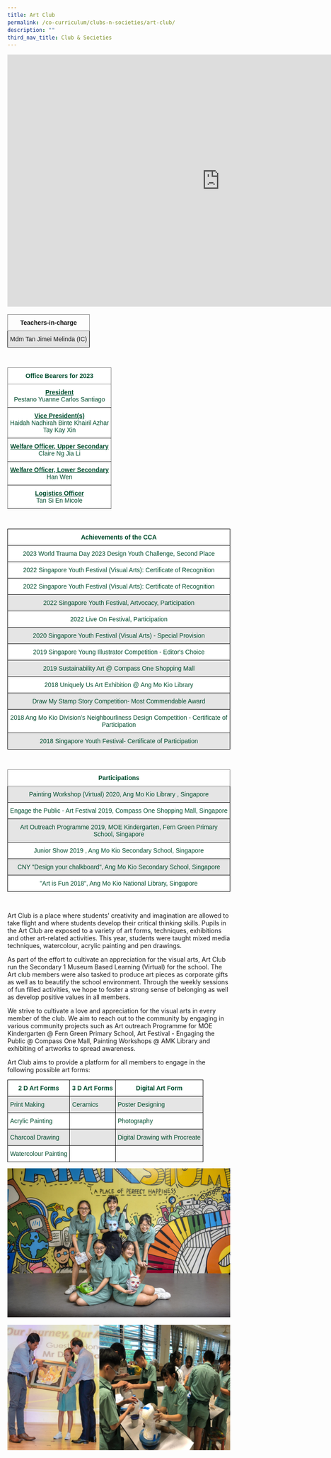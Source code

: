 ```yaml
---
title: Art Club
permalink: /co-curriculum/clubs-n-societies/art-club/
description: ""
third_nav_title: Club & Societies
---
```

<iframe allowfullscreen="true" height="569" width="960" frameborder="0" src="https://docs.google.com/presentation/d/e/2PACX-1vS0ev4JU5ZfxGCObcijXELkU7tyQiejMbDbbco_YtrihHCRZwXZMm0bgCUrAEXbtgFBurq4gm1HpDvf/embed?start=true&amp;loop=true&amp;delayms=3000"></iframe>

<br>
<style type="text/css">
.tg  {border-collapse:collapse;border-spacing:0;}
.tg td{border-color:black;border-style:solid;border-width:1px;font-family:Arial, sans-serif;font-size:14px;
  overflow:hidden;padding:10px 5px;word-break:normal;}
.tg th{border-color:black;border-style:solid;border-width:1px;font-family:Arial, sans-serif;font-size:14px;
  font-weight:normal;overflow:hidden;padding:10px 5px;word-break:normal;}
.tg .tg-uzvj{border-color:inherit;font-weight:bold;text-align:center;vertical-align:middle}
.tg .tg-ymba{background-color:#E5E5E5;text-align:center;vertical-align:middle}
</style>
<table class="tg">
<thead>
  <tr>
    <th class="tg-uzvj"><span style="font-weight:700">Teachers-in-charge</span></th>
  </tr>
</thead>
<tbody>
  <tr>
    <td class="tg-ymba">Mdm Tan Jimei Melinda (IC)</td>
  </tr>
</tbody>
</table>
<br>
<style type="text/css">
.tg  {border-collapse:collapse;border-spacing:0;}
.tg td{border-color:black;border-style:solid;border-width:1px;font-family:Arial, sans-serif;font-size:14px;
  overflow:hidden;padding:10px 5px;word-break:normal;}
.tg th{border-color:black;border-style:solid;border-width:1px;font-family:Arial, sans-serif;font-size:14px;
  font-weight:normal;overflow:hidden;padding:10px 5px;word-break:normal;}
.tg .tg-mwbt{background-color:#FFF;border-color:inherit;color:#004D2E;font-weight:bold;text-align:center;vertical-align:middle}
.tg .tg-ywyw{background-color:#E5E5E5;color:#004D2E;font-weight:bold;text-align:center;text-decoration:underline;vertical-align:top}
.tg .tg-frvs{background-color:#FFF;color:#004D2E;font-weight:bold;text-align:center;text-decoration:underline;vertical-align:top}
</style>
<table class="tg">
<thead>
  <tr>
    <th class="tg-mwbt"><span style="font-weight:700">Office Bearers for 2023</span></th>
  </tr>
</thead>
<tbody>
  <tr>
    <td class="tg-mwbt"><u>President</u><br><span style="font-weight:400;color:#004D2E">Pestano Yuanne Carlos Santiago </span></td>
  </tr>
  <tr>
    <td class="tg-mwbt"><u>Vice President(s)</u><br><span style="font-weight:400;color:#004D2E">Haidah Nadhirah Binte Khairil Azhar</span><br><span style="font-weight:400;color:#004D2E">Tay Kay Xin</span></td>
  </tr>
	<tr>
		<td class="tg-mwbt"><u>Welfare Officer, Upper Secondary</u><br><span style="font-weight:400;color:#004D2E">Claire Ng Jia Li</span></td>
	</tr>
	<tr>
		<td class="tg-mwbt"><u>Welfare Officer, Lower Secondary</u><br><span style="font-weight:400;color:#004D2E">Han Wen</span></td>
	</tr>
	<tr>
		<td class="tg-mwbt"><u>Logistics Officer</u><br><span style="font-weight:400;color:#004D2E">Tan Si En Micole</span></td>
	</tr>
	
</tbody>
</table>
<br>
<style type="text/css">
.tg  {border-collapse:collapse;border-spacing:0;}
.tg td{border-color:black;border-style:solid;border-width:1px;font-family:Arial, sans-serif;font-size:14px;
  overflow:hidden;padding:10px 5px;word-break:normal;}
.tg th{border-color:black;border-style:solid;border-width:1px;font-family:Arial, sans-serif;font-size:14px;
  font-weight:normal;overflow:hidden;padding:10px 5px;word-break:normal;}
.tg .tg-74pa{background-color:#FFF;color:#004D2E;font-weight:bold;text-align:center;vertical-align:middle}
.tg .tg-bapb{background-color:#E5E5E5;color:#004D2E;text-align:center;vertical-align:middle}
.tg .tg-wpup{background-color:#FFF;color:#004D2E;text-align:center;vertical-align:middle}
</style>
<table class="tg">
<thead>
  <tr>
    <th class="tg-74pa"><span style="font-weight:700"><b>Achievements of the CCA</b></span></th>
  </tr>
</thead>
<tbody>
	<tr>
    <td class="tg-wpup">2023 World Trauma Day 2023 Design Youth Challenge, Second Place</td>
  </tr>
	<tr>
    <td class="tg-wpup">2022 Singapore Youth Festival (Visual Arts): Certificate of Recognition</td>
  </tr>
	<tr>
    <td class="tg-wpup">2022 Singapore Youth Festival (Visual Arts): Certificate of Recognition</td>
  </tr>
	<tr>
    <td class="tg-bapb">2022 Singapore Youth Festival, Artvocacy, Participation</td>
  </tr>
	<tr>
    <td class="tg-wpup">2022 Live On Festival, Participation </td>
  </tr>
  <tr>
    <td class="tg-bapb">2020 Singapore Youth Festival (Visual Arts) - Special Provision</td>
  </tr>
  <tr>
    <td class="tg-wpup">2019 Singapore Young Illustrator Competition - Editor's Choice</td>
  </tr>
  <tr>
    <td class="tg-bapb">2019 Sustainability Art @ Compass One Shopping Mall</td>
  </tr>
  <tr>
    <td class="tg-wpup">2018 Uniquely Us Art Exhibition @ Ang Mo Kio Library</td>
  </tr>
  <tr>
    <td class="tg-bapb">Draw My Stamp Story Competition- Most Commendable Award</td>
  </tr>
  <tr>
    <td class="tg-wpup">2018 Ang Mo Kio Division’s Neighbourliness Design Competition - Certificate of Participation</td>
  </tr>
  <tr>
    <td class="tg-bapb">2018 Singapore Youth Festival- Certificate of Participation</td>
  </tr>
</tbody>
</table>
<br>
<style type="text/css">
.tg  {border-collapse:collapse;border-spacing:0;}
.tg td{border-color:black;border-style:solid;border-width:1px;font-family:Arial, sans-serif;font-size:14px;
  overflow:hidden;padding:10px 5px;word-break:normal;}
.tg th{border-color:black;border-style:solid;border-width:1px;font-family:Arial, sans-serif;font-size:14px;
  font-weight:normal;overflow:hidden;padding:10px 5px;word-break:normal;}
.tg .tg-mwbt{background-color:#FFF;border-color:inherit;color:#004D2E;font-weight:bold;text-align:center;vertical-align:middle}
.tg .tg-bapb{background-color:#E5E5E5;color:#004D2E;text-align:center;vertical-align:middle}
.tg .tg-wpup{background-color:#FFF;color:#004D2E;text-align:center;vertical-align:middle}
</style>
<table class="tg">
<thead>
  <tr>
    <th class="tg-mwbt"><span style="font-weight:700">Participations</span></th>
  </tr>
</thead>
<tbody>
  <tr>
    <td class="tg-bapb">Painting Workshop (Virtual) 2020, Ang Mo Kio Library , Singapore</td>
  </tr>
  <tr>
    <td class="tg-wpup">Engage the Public - Art Festival 2019, Compass One Shopping Mall, Singapore</td>
  </tr>
  <tr>
    <td class="tg-bapb">Art Outreach Programme 2019, MOE Kindergarten, Fern Green Primary School, Singapore</td>
  </tr>
  <tr>
    <td class="tg-wpup">Junior Show 2019 , Ang Mo Kio Secondary School, Singapore</td>
  </tr>
  <tr>
    <td class="tg-bapb">CNY "Design your chalkboard", Ang Mo Kio Secondary School, Singapore</td>
  </tr>
  <tr>
    <td class="tg-wpup">"Art is Fun 2018", Ang Mo Kio National Library, Singapore</td>
  </tr>
</tbody>
</table>
<br>

Art Club is a place where students’ creativity and imagination are allowed to take flight and where students develop their critical thinking skills. Pupils in the Art Club are exposed to a variety of art forms, techniques, exhibitions and other art-related activities. This year, students were taught mixed media techniques, watercolour, acrylic painting and pen drawings.

  

As part of the effort to cultivate an appreciation for the visual arts, Art Club run the Secondary 1 Museum Based Learning (Virtual) for the school. The Art club members were also tasked to produce art pieces as corporate gifts as well as to beautify the school environment. Through the weekly sessions of fun filled activities, we hope to foster a strong sense of belonging as well as develop positive values in all members.

  

We strive to cultivate a love and appreciation for the visual arts in every member of the club. We aim to reach out to the community by engaging in various community projects such as Art outreach Programme for MOE Kindergarten @ Fern Green Primary School, Art Festival - Engaging the Public @ Compass One Mall, Painting Workshops @ AMK Library and exhibiting of artworks to spread awareness.

  

Art Club aims to provide a platform for all members to engage in the following possible art forms:

<style type="text/css">
.tg  {border-collapse:collapse;border-spacing:0;}
.tg td{border-color:black;border-style:solid;border-width:1px;font-family:Arial, sans-serif;font-size:14px;
  overflow:hidden;padding:10px 5px;word-break:normal;}
.tg th{border-color:black;border-style:solid;border-width:1px;font-family:Arial, sans-serif;font-size:14px;
  font-weight:normal;overflow:hidden;padding:10px 5px;word-break:normal;}
.tg .tg-74pa{background-color:#FFF;color:#004D2E;font-weight:bold;text-align:center;vertical-align:middle}
.tg .tg-nlyn{background-color:#FFF;color:#004D2E;text-align:left;vertical-align:top}
.tg .tg-60xp{background-color:#E5E5E5;color:#004D2E;text-align:left;vertical-align:middle}
.tg .tg-xar3{background-color:#FFF;color:#004D2E;text-align:left;vertical-align:middle}
.tg .tg-didf{background-color:#E5E5E5;color:#004D2E;text-align:left;vertical-align:top}
.tg .tg-0lax{text-align:left;vertical-align:top}
</style>
<table class="tg">
<thead>
  <tr>
    <th class="tg-74pa"><span style="font-weight:700">2 D Art Forms</span></th>
    <th class="tg-74pa"><span style="font-weight:700">3 D Art Forms</span></th>
    <th class="tg-74pa"><span style="font-weight:700">Digital Art Form</span></th>
  </tr>
</thead>
<tbody>
  <tr>
    <td class="tg-60xp">Print Making</td>
    <td class="tg-60xp">Ceramics</td>
    <td class="tg-60xp">Poster Designing</td>
  </tr>
  <tr>
    <td class="tg-xar3">Acrylic Painting</td>
    <td class="tg-nlyn"></td>
    <td class="tg-xar3">Photography</td>
  </tr>
  <tr>
    <td class="tg-60xp">Charcoal Drawing</td>
    <td class="tg-didf"></td>
    <td class="tg-60xp">Digital Drawing with Procreate</td>
  </tr>
  <tr>
    <td class="tg-xar3">Watercolour Painting</td>
    <td class="tg-nlyn"></td>
    <td class="tg-0lax"></td>
  </tr>
</tbody>
</table>

![](/images/Art%20Club%209.jpg)

![](/images/Art%20Club%208.jpg)